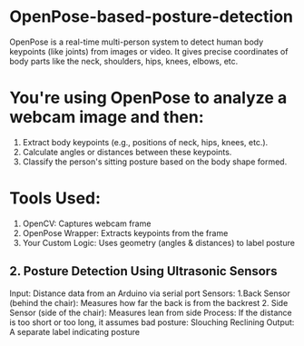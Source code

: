 # OpenPose-based-posture-detection
OpenPose is a real-time multi-person system to detect human body keypoints (like joints) from images or video. It gives precise coordinates of body parts like the neck, shoulders, hips, knees, elbows, etc.

# You're using OpenPose to analyze a webcam image and then:
1. Extract body keypoints (e.g., positions of neck, hips, knees, etc.).
2. Calculate angles or distances between these keypoints.
3. Classify the person's sitting posture based on the body shape formed.

# Tools Used:
1. OpenCV: Captures webcam frame
2. OpenPose Wrapper: Extracts keypoints from the frame
3. Your Custom Logic: Uses geometry (angles & distances) to label posture

## 2. Posture Detection Using Ultrasonic Sensors
Input: Distance data from an Arduino via serial port
Sensors:
1.Back Sensor (behind the chair): Measures how far the back is from the backrest
2. Side Sensor (side of the chair): Measures lean from side
Process:
If the distance is too short or too long, it assumes bad posture:
Slouching
Reclining
Output: A separate label indicating posture

